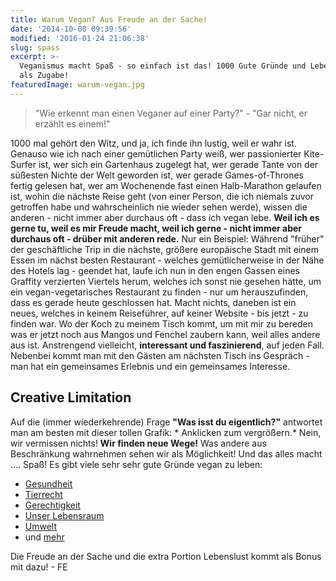 ```yaml
---
title: Warum Vegan? Aus Freude an der Sache!
date: '2014-10-08 09:39:56'
modified: '2016-01-24 21:06:38'
slug: spass
excerpt: >-
  Veganismus macht Spaß - so einfach ist das! 1000 Gute Gründe und Lebensfreude
  als Zugabe! 
featuredImage: warum-vegan.jpg
---
```


> "Wie erkennt man einen Veganer auf einer Party?" - "Gar nicht, er erzählt es einem!"

1000 mal gehört den Witz, und ja, ich finde ihn lustig, weil er wahr ist. Genauso wie ich nach einer gemütlichen Party weiß, wer passionierter Kite-Surfer ist, wer sich ein Gartenhaus zugelegt hat, wer gerade Tante von der süßesten Nichte der Welt geworden ist, wer gerade Games-of-Thrones fertig gelesen hat, wer am Wochenende fast einen Halb-Marathon gelaufen ist, wohin die nächste Reise geht (von einer Person, die ich niemals zuvor getroffen habe und wahrscheinlich nie wieder sehen werde), wissen die anderen - nicht immer aber durchaus oft - dass ich vegan lebe. **Weil ich es gerne tu, weil es mir Freude macht, weil ich gerne - nicht immer aber durchaus oft - drüber mit anderen rede.** Nur ein Beispiel: Während "früher" der geschäftliche Trip in die nächste, größere europäische Stadt mit einem Essen im nächst besten Restaurant - welches gemütlicherweise in der Nähe des Hotels lag - geendet hat, laufe ich nun in den engen Gassen eines Graffity verzierten Viertels herum, welches ich sonst nie gesehen hätte, um ein vegan-vegetarisches Restaurant zu finden - nur um herauszufinden, dass es gerade heute geschlossen hat. Macht nichts, daneben ist ein neues, welches in keinem Reiseführer, auf keiner Website - bis jetzt - zu finden war. Wo der Koch zu meinem Tisch kommt, um mit mir zu bereden was er jetzt noch aus Mangos und Fenchel zaubern kann, weil alles andere aus ist. Anstrengend vielleicht, **interessant und faszinierend**, auf jeden Fall. Nebenbei kommt man mit den Gästen am nächsten Tisch ins Gespräch - man hat ein gemeinsames Erlebnis und ein gemeinsames Interesse.

## Creative Limitation

Auf die (immer wiederkehrende) Frage **"Was isst du eigentlich?"** antwortet man am besten mit dieser tollen Grafik: <!-- Image removed (no copyright): what-vegans-eat-640x869.jpg --> \* Anklicken zum vergrößern.\* Nein, wir vermissen nichts! **Wir finden neue Wege!** Was andere aus Beschränkung wahrnehmen sehen wir als Möglichkeit! Und das alles macht .... Spaß! Es gibt viele sehr sehr gute Gründe vegan zu leben:

*   [Gesundheit](https://www.veganblatt.com/warum-gesundheit)
*   [Tierrecht](https://www.veganblatt.com/warum-tiere)
*   [Gerechtigkeit](https://www.veganblatt.com/verschwendung)
*   [Unser Lebensraum](https://www.veganblatt.com/viehzucht-indigene-paraguay)
*   [Umwelt](https://www.veganblatt.com/warum-umwelt)
*   und [mehr](https://www.veganblatt.com/t/warum-vegan)

Die Freude an der Sache und die extra Portion Lebenslust kommt als Bonus mit dazu! - FE
